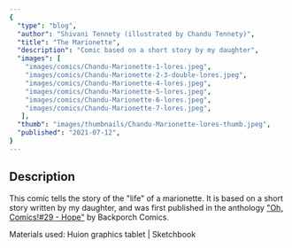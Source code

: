 ```yaml
---
{
  "type": "blog",
  "author": "Shivani Tennety (illustrated by Chandu Tennety)",
  "title": "The Marionette",
  "description": "Comic based on a short story by my daughter",
  "images": [
	"images/comics/Chandu-Marionette-1-lores.jpeg",
	"images/comics/Chandu-Marionette-2-3-double-lores.jpeg",
	"images/comics/Chandu-Marionette-4-lores.jpeg",
	"images/comics/Chandu-Marionette-5-lores.jpeg",
	"images/comics/Chandu-Marionette-6-lores.jpeg",
	"images/comics/Chandu-Marionette-7-lores.jpeg",
   ],
  "thumb": "images/thumbnails/Chandu-Marionette-lores-thumb.jpeg",
  "published": "2021-07-12",
}
---
```


## Description
This comic tells the story of the "life" of a marionette. It is based on a short story written by my daughter, and was first published in the anthology ["Oh, Comics!#29 - Hope"](https://www.backporchcomics.com/comics-catelouge) by Backporch Comics.

Materials used: Huion graphics tablet | Sketchbook
